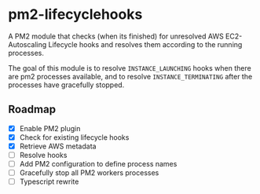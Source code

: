 # pm2-lifecyclehooks

A PM2 module that checks (when its finished) for unresolved AWS EC2-Autoscaling Lifecycle hooks and resolves them according to the running processes.

The goal of this module is to resolve `INSTANCE_LAUNCHING` hooks when there are pm2 processes available, and to resolve `INSTANCE_TERMINATING` after the processes have gracefully stopped.

## Roadmap

- [x] Enable PM2 plugin
- [x] Check for existing lifecycle hooks
- [x] Retrieve AWS metadata
- [ ] Resolve hooks
- [ ] Add PM2 configuration to define process names
- [ ] Gracefully stop all PM2 workers processes
- [ ] Typescript rewrite